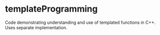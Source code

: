 # templateProgramming  
Code demonstrating understanding and use of templated functions in C++.  
Uses separate implementation.  
